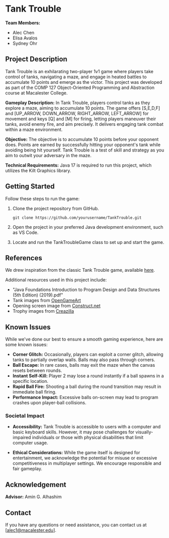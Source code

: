 # Tank Trouble

**Team Members:**
- Alec Chen
- Elisa Avalos
- Sydney Ohr

## Project Description
Tank Trouble is an exhilarating two-player 1v1 game where players take control of tanks, navigating a maze, and engage in heated battles to accumulate 10 points and emerge as the victor. This project was developed as part of the COMP 127 Object-Oriented Programming and Abstraction course at Macalester College.

**Gameplay Description:**
In Tank Trouble, players control tanks as they explore a maze, aiming to accumulate 10 points. The game offers [S,E,D,F] and [UP_ARROW, DOWN_ARROW, RIGHT_ARROW, LEFT_ARROW] for movement and keys [Q] and [M] for firing, letting players maneuver their tanks, avoid enemy fire, and aim precisely. It delivers engaging tank combat within a maze environment.

**Objective:**
The objective is to accumulate 10 points before your opponent does. Points are earned by successfully hitting your opponent's tank while avoiding being hit yourself. Tank Trouble is a test of skill and strategy as you aim to outwit your adversary in the maze.

**Technical Requirements:**
Java 17 is required to run this project, which utilizes the Kilt Graphics library.

## Getting Started

Follow these steps to run the game:

1. Clone the project repository from GitHub.

   ```shell
   git clone https://github.com/yourusername/TankTrouble.git
   ```

2. Open the project in your preferred Java development environment, such as VS Code.

3. Locate and run the TankTroubleGame class to set up and start the game.

## References
We drew inspiration from the classic Tank Trouble game, available [here](https://www.construct.net/en/free-online-games/tank-trouble-82/play).

Additional resources used in this project include:

- "Java Foundations Introduction to Program Design and Data Structures (5th Edition) (2019).pdf"
- Tank images from [OpenGameArt](https://lpc.opengameart.org/content/top-down-painted-tanks#comment-form)
- Opening screen image from [Construct.net](https://www.construct.net/en/free-online-games/tank-trouble-82/play)
- Trophy images from [Creazilla](https://creazilla.com/nodes/70434-trophy-clipart)

## Known Issues
While we've done our best to ensure a smooth gaming experience, here are some known issues:

- **Corner Glitch:** Occasionally, players can exploit a corner glitch, allowing tanks to partially overlap walls. Balls may also pass through corners.
- **Ball Escape:** In rare cases, balls may exit the maze when the canvas resets between rounds.
- **Instant Self-Kill:** Player 2 may lose a round instantly if a ball spawns in a specific location.
- **Rapid Ball Fire:** Shooting a ball during the round transition may result in immediate ball firing.
- **Performance Impact:** Excessive balls on-screen may lead to program crashes upon player-ball collisions.

### Societal Impact

- **Accessibility:** Tank Trouble is accessible to users with a computer and basic keyboard skills. However, it may pose challenges for visually-impaired individuals or those with physical disabilities that limit computer usage.

- **Ethical Considerations:** While the game itself is designed for entertainment, we acknowledge the potential for misuse or excessive competitiveness in multiplayer settings. We encourage responsible and fair gameplay.

## Acknowledgement
**Advisor:** Amin G. Alhashim

## Contact

If you have any questions or need assistance, you can contact us at [alec1@macalester.edu].
